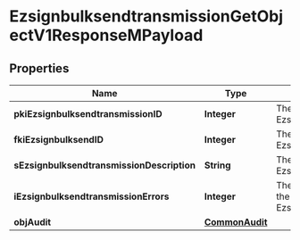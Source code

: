 

# EzsignbulksendtransmissionGetObjectV1ResponseMPayload

## Properties

Name | Type | Description | Notes
------------ | ------------- | ------------- | -------------
**pkiEzsignbulksendtransmissionID** | **Integer** | The unique ID of the Ezsignbulksendtransmission | 
**fkiEzsignbulksendID** | **Integer** | The unique ID of the Ezsignbulksend | 
**sEzsignbulksendtransmissionDescription** | **String** | The description of the Ezsignbulksendtransmission | 
**iEzsignbulksendtransmissionErrors** | **Integer** | The number of errors during the Ezsignbulksendtransmission | 
**objAudit** | [**CommonAudit**](CommonAudit.md) |  | 




